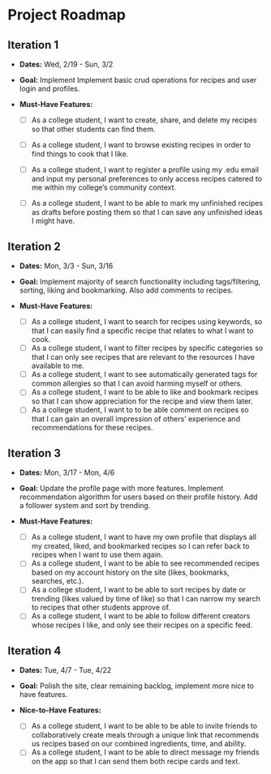 # Project Roadmap

## Iteration 1

* **Dates:**
Wed, 2/19 - Sun, 3/2

* **Goal:**
Implement Implement basic crud operations for recipes and user login and profiles.

* **Must-Have Features:**
  
  * [ ] As a college student, I want to create, share, and delete my recipes so that other students can find them.
  * [ ] As a college student, I want to browse existing recipes in order to find things to cook that I like.
  * [ ] As a college student, I want to register a profile using my .edu email and input my personal preferences to only access recipes catered to me within my college’s community context.  
  * [ ] As a college student, I want to be able to mark my unfinished recipes as drafts before posting them so that I can save any unfinished ideas I might have.


## Iteration 2

* **Dates:**
Mon, 3/3 - Sun, 3/16

* **Goal:**
Implement majority of search functionality including tags/filtering, sorting, liking and bookmarking. Also add comments to recipes.

* **Must-Have Features:**
  
  * [ ] As a college student, I want to search for recipes using keywords, so that I can easily find a specific recipe that relates to what I want to cook.
  * [ ] As a college student, I want to filter recipes by specific categories so that I can only see recipes that are relevant to the resources I have available to me.
  * [ ] As a college student, I want to see automatically generated tags for common allergies so that I can avoid harming myself or others. 
  * [ ] As a college student, I want to be able to like and bookmark recipes so that I can show appreciation for the recipe and view them later. 
  * [ ] As a college student, I want to to be able comment on recipes so that I can gain an overall impression of others’ experience and recommendations for these recipes.  

## Iteration 3

* **Dates:**
Mon, 3/17 - Mon, 4/6

* **Goal:**
Update the profile page with more features. Implement recommendation algorithm for users based on their profile history. Add a follower system and sort by trending.

* **Must-Have Features:**

  * [ ] As a college student, I want to have my own profile that displays all my created, liked, and bookmarked recipes so I can refer back to recipes when I want to use them again.
  * [ ] As a college student, I want to be able to see recommended recipes based on my account history on the site (likes, bookmarks, searches, etc.).
  * [ ] As a college student, I want to be able to sort recipes by date or trending (likes valued by time of like) so that I can narrow my search to recipes that other students approve of. 
  * [ ] As a college student, I want to be able to follow different creators whose recipes I like, and only see their recipes on a specific feed.

## Iteration 4

* **Dates:**
Tue, 4/7 - Tue, 4/22

* **Goal:**
Polish the site, clear remaining backlog, implement more nice to have features.
  
* **Nice-to-Have Features:**

  * [ ] As a college student, I want to be able to be able to invite friends to collaboratively create meals through a unique link that recommends us recipes based on our combined ingredients, time, and ability.
  * [ ] As a college student, I want to be able to direct message my friends on the app so that I can send them both recipe cards and text. 